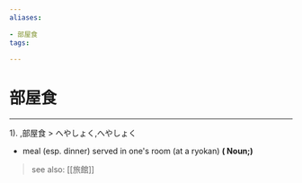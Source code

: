 ```yaml
---
aliases:
    
- 部屋食
tags:
    
---
```


# 部屋食
---
1).
,部屋食 > へやしょく,へやしょく

- meal (esp. dinner) served in one's room (at a ryokan)
**( Noun;)**
> see also:  [[旅館]]
            